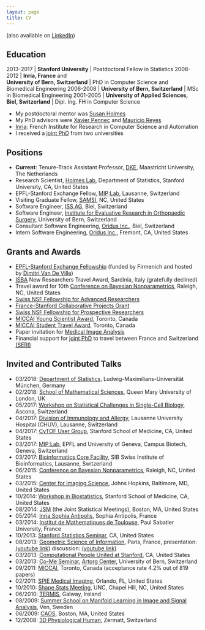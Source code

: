 ```yaml
---
layout: page
title: CV
---
```


(also available on [LinkedIn](https://www.linkedin.com/in/christof-seiler-2419294/))

## Education

2013-2017 | **Stanford University**                                        | Postdoctoral Fellow in Statistics
2008-2012 | **Inria, France** and <br> **University of Bern, Switzerland** | PhD in Computer Science and <br> Biomedical Engineering
2006-2008 | **University of Bern, Switzerland**                            | MSc in Biomedical Engineering
2001-2005 | **University of Applied Sciences, Biel, Switzerland**          | Dipl. Ing. FH in Computer Science

* My postdoctoral mentor was [Susan Holmes](https://statweb.stanford.edu/~susan/susan_person.html)
* My PhD advisors were [Xavier Pennec](http://www-sop.inria.fr/members/Xavier.Pennec/) and [Mauricio Reyes](http://www.mauricioreyes.me/)
* [Inria](https://www.inria.fr/en/): French Institute for Research in Computer Science and Automation
* I received a [joint PhD](http://www.unibe.ch/studies/programs/doctorate/doctoral_degree/joint_supervision_doctorate/index_eng.html) from two universities

## Positions

* **Current**: Tenure-Track Assistant Professor, [DKE](https://www.maastrichtuniversity.nl/about-um/faculties/science-and-engineering/fse-departments/department-data-science-and-knowledge), Maastricht University, The Netherlands
* Research Scientist, [Holmes Lab](http://statweb.stanford.edu/~susan/lab_index.html), Department of Statistics, Stanford University, CA, United States
* EPFL-Stanford Exchange Fellow, [MIP:Lab](https://miplab.epfl.ch/), Lausanne, Switzerland
* Visiting Graduate Fellow, [SAMSI](https://www.samsi.info/), NC, United States
* Software Engineer, [ISS AG](http://www.iss-ag.ch/en), Biel, Switzerland
* Software Engineer, [Institute for Evaluative Research in Orthopaedic Surgery](http://www.swissrdl.unibe.ch/about_us/history/index_eng.html), University of Bern, Switzerland
* Consultant Software Engineering, [Oridus Inc.](https://www.bloomberg.com/research/stocks/private/snapshot.asp?privcapid=524394), Biel, Switzerland
* Intern Software Engineering, [Oridus Inc.](https://www.bloomberg.com/research/stocks/private/snapshot.asp?privcapid=524394), Fremont, CA, United States

## Grants and Awards

* [EPFL-Stanford Exchange Fellowship](https://neuroscience.stanford.edu/research/funded-research/improve-reproducibility-and-transparency-eld-neuroimaging-applying) (funded by Firmenich and hosted by [Dimitri Van De Ville](http://miplab.epfl.ch/index.php/people/vandeville))
* [ISBA](http://www.corsiecongressi.com/isba2016/) New Researchers Travel Award, Sardinia, Italy (gratefully declined)
* Travel award for 10th [Conference on Bayesian Nonparametrics](https://www2.stat.duke.edu/bnp10/index.html), Raleigh, NC, United States
* [Swiss NSF Fellowship for Advanced Researchers](http://p3.snf.ch/project-158500)
* [France-Stanford Collaborative Projects Grant](http://francestanford.stanford.edu/collaborative_projects/grant_recipients/2013_2014)
* [Swiss NSF Fellowship for Prospective Researchers](http://p3.snf.ch/project-146281)
* [MICCAI Young Scientist Award](http://www.miccai.org/miccai-2011-toronto), Toronto, Canada
* [MICCAI Student Travel Award](http://www.miccai.org/miccai-2011-toronto), Toronto, Canada
* Paper invitation for [Medical Image Analysis](https://www.journals.elsevier.com/medical-image-analysis/)
* Financial support for [joint PhD](http://www.unibe.ch/studies/degree_programs/doctorate/doctoral_degree/joint_supervision_doctorate/index_eng.html) to travel between France and Switzerland [(SERI)](https://www.sbfi.admin.ch/sbfi/en/home.html)

## Invited and Contributed Talks

* 03/2018: [Department of Statistics](http://www.en.statistik.uni-muenchen.de/index.html), Ludwig-Maximilians-Universität München, Germany
* 02/2018: [School of Mathematical Sciences](https://www.qmul.ac.uk/maths/), Queen Mary University of London, UK
* 05/2017: [Workshop on Statistical Challenges in Single-Cell Biology](https://www.bsse.ethz.ch/cbg/cbg-news/ascona-2017.html), Ascona, Switzerland
* 04/2017: [Division of Immunology and Allergy](http://www.immunologyresearch.ch/), Lausanne University Hospital (CHUV), Lausanne, Switzerland
* 04/2017: [CyTOF User Group](http://iti.stanford.edu/research/cytof.html), Stanford School of Medicine, CA, United States
* 03/2017: [MIP:Lab](https://miplab.epfl.ch/), EPFL and University of Geneva, Campus Biotech, Geneva, Switzerland
* 03/2017: [Bioinformatics Core Facility](http://bcf.isb-sib.ch/), SIB Swiss Institute of Bioinformatics, Lausanne, Switzerland
* 06/2015: [Conference on Bayesian Nonparametrics](https://www2.stat.duke.edu/bnp10/index.html), Raleigh, NC, United States
* 03/2015: [Center for Imaging Science](http://cis.jhu.edu/), Johns Hopkins, Baltimore, MD, United States
* 10/2014: [Workshop in Biostatistics](http://med.stanford.edu/dbds/education/workshop.html), Stanford School of Medicine, CA, United States
* 08/2014: [JSM](https://ww2.amstat.org/meetings/jsm/2014/program.cfm) (the Joint Statistical Meetings), Boston, MA, United States
* 05/2014: [Inria Sophia Antipolis](https://www.inria.fr/en/centre/sophia), Sophia Antipolis, France
* 03/2014: [Institut de Mathematiques de Toulouse](https://www.math.univ-toulouse.fr/), Paul Sabatier University, France
* 10/2013: [Stanford Statistics Seminar](https://statistics.stanford.edu/events/statistics-seminar), CA, United States
* 08/2013: [Geometric Science of Information](https://www.see.asso.fr/gsi2013), Paris, France, presentation: [(youtube link)](https://www.youtube.com/watch?v=KZO-EaJ6Qrc) discussion: [(youtube link)](https://www.youtube.com/watch?v=B22UeW_wOpg)
* 03/2013: [Computational People United at Stanford](http://web.stanford.edu/group/cpus/Home.html), CA, United States
* 03/2013: [Co-Me Seminar](http://www.snf.ch/en/researchinFocus/nccr/nccr-co-me/Pages/default.aspx), [Artorg Center](http://www.artorg.unibe.ch/), University of Bern, Switzerland
* 09/2011: [MICCAI](http://www.miccai.org/miccai-2011-toronto), Toronto, Canada (acceptance rate 4.2% out of 819 papers)
* 02/2011: [SPIE Medical Imaging](http://spie.org/conferences-and-exhibitions/past-conferences-and-exhibitions/medical-imaging-2011?SSO=1), Orlando, FL, United States
* 10/2010: [Shape Stats Meeting](http://midag.cs.unc.edu/shape_stats/Fall2010.html), UNC, Chapel Hill, NC, United States
* 06/2010: [TERMIS](https://www.termis.org/), Galway, Ireland
* 08/2009: [Summer School on Manifold Learning in Image and Signal Analysis](http://www2.imm.dtu.dk/projects/manifold/), Ven, Sweden
* 06/2009: [CAOS](http://www.caos-international.org/2009/), Boston, MA, United States
* 12/2008: [3D Physiological Human](http://3dph.miralab.unige.ch/), Zermatt, Switzerland

